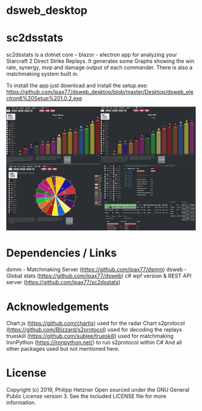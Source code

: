 # dsweb_desktop

# sc2dsstats

sc2dsstats is a dotnet core – blazor - electron app for analyzing your Starcraft 2 Direct Strike Replays. It generates some Graphs showing the win rate, synergy, mvp and damage output of each commander. There is also a matchmaking system built in. 

To install the app just download and install the setup.exe: 
https://github.com/ipax77/dsweb_desktop/blob/master/Desktop/dsweb_electron6%20Setup%201.0.2.exe

![sample graph](/images/dsweb_desktop.png)

# Dependencies / Links
dsmm - Matchmaking Server (https://github.com/ipax77/dsmm)
dsweb - Global stats (https://github.com/ipax77/dsweb)
c# wpf version & REST API server (https://github.com/ipax77/sc2dsstats)


# Acknowledgements
Chart.js (https://github.com/chartjs) used for the radar Chart
s2protocol (https://github.com/Blizzard/s2protocol) used for decoding the replays
trueskill (https://github.com/sublee/trueskill) used for matchmaking
IronPython (https://ironpython.net/) to run s2protocol within C#
And all other packages used but not mentioned here.


# License

Copyright (c) 2019, Philipp Hetzner
Open sourced under the GNU General Public License version 3. See the included LICENSE file for more information.

